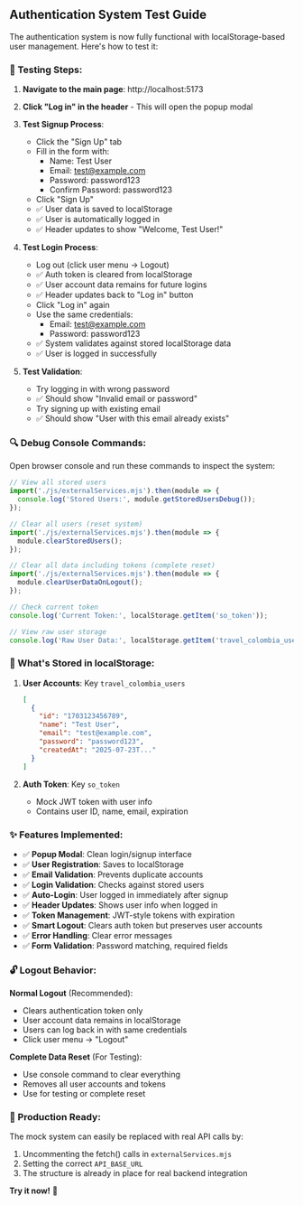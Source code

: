 ## Authentication System Test Guide

The authentication system is now fully functional with localStorage-based user management. Here's how to test it:

### 🧪 Testing Steps:

1. **Navigate to the main page**: http://localhost:5173
2. **Click "Log in" in the header** - This will open the popup modal
3. **Test Signup Process**:
   - Click the "Sign Up" tab
   - Fill in the form with:
     - Name: Test User
     - Email: test@example.com
     - Password: password123
     - Confirm Password: password123
   - Click "Sign Up"
   - ✅ User data is saved to localStorage
   - ✅ User is automatically logged in
   - ✅ Header updates to show "Welcome, Test User!"

4. **Test Login Process**:
   - Log out (click user menu → Logout)
   - ✅ Auth token is cleared from localStorage
   - ✅ User account data remains for future logins
   - ✅ Header updates back to "Log in" button
   - Click "Log in" again
   - Use the same credentials:
     - Email: test@example.com
     - Password: password123
   - ✅ System validates against stored localStorage data
   - ✅ User is logged in successfully

5. **Test Validation**:
   - Try logging in with wrong password
   - ✅ Should show "Invalid email or password"
   - Try signing up with existing email
   - ✅ Should show "User with this email already exists"

### 🔍 Debug Console Commands:

Open browser console and run these commands to inspect the system:

```javascript
// View all stored users
import('./js/externalServices.mjs').then(module => {
  console.log('Stored Users:', module.getStoredUsersDebug());
});

// Clear all users (reset system)
import('./js/externalServices.mjs').then(module => {
  module.clearStoredUsers();
});

// Clear all data including tokens (complete reset)
import('./js/externalServices.mjs').then(module => {
  module.clearUserDataOnLogout();
});

// Check current token
console.log('Current Token:', localStorage.getItem('so_token'));

// View raw user storage
console.log('Raw User Data:', localStorage.getItem('travel_colombia_users'));
```

### 📱 What's Stored in localStorage:

1. **User Accounts**: Key `travel_colombia_users`
   ```json
   [
     {
       "id": "1703123456789",
       "name": "Test User",
       "email": "test@example.com",
       "password": "password123",
       "createdAt": "2025-07-23T..."
     }
   ]
   ```

2. **Auth Token**: Key `so_token`
   - Mock JWT token with user info
   - Contains user ID, name, email, expiration

### ✨ Features Implemented:

- ✅ **Popup Modal**: Clean login/signup interface
- ✅ **User Registration**: Saves to localStorage
- ✅ **Email Validation**: Prevents duplicate accounts
- ✅ **Login Validation**: Checks against stored users
- ✅ **Auto-Login**: User logged in immediately after signup
- ✅ **Header Updates**: Shows user info when logged in
- ✅ **Token Management**: JWT-style tokens with expiration
- ✅ **Smart Logout**: Clears auth token but preserves user accounts
- ✅ **Error Handling**: Clear error messages
- ✅ **Form Validation**: Password matching, required fields

### 🔓 Logout Behavior:

**Normal Logout** (Recommended):
- Clears authentication token only
- User account data remains in localStorage
- Users can log back in with same credentials
- Click user menu → "Logout"

**Complete Data Reset** (For Testing):
- Use console command to clear everything
- Removes all user accounts and tokens
- Use for testing or complete reset

### 🔧 Production Ready:

The mock system can easily be replaced with real API calls by:
1. Uncommenting the fetch() calls in `externalServices.mjs`
2. Setting the correct `API_BASE_URL`
3. The structure is already in place for real backend integration

**Try it now!** 🚀
